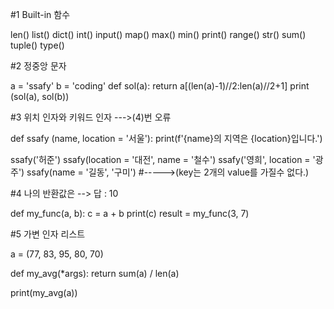 #1 Built-in 함수

len()
list()
dict()
int()
input()
map()
max()
min()
print()
range()
str()
sum()
tuple()
type()



#2 정중앙 문자

a = 'ssafy'
b = 'coding'
def sol(a):
    return a[(len(a)-1)//2:len(a)//2+1]
print (sol(a), sol(b))



#3 위치 인자와 키워드 인자 --->(4)번 오류

def ssafy (name, location = '서울'):
    print(f'{name}의 지역은 {location}입니다.')

ssafy('허준')
ssafy(location = '대전', name = '철수')
ssafy('영희', location = '광주')
ssafy(name = '길동', '구미') #----->(key는 2개의  value를 가질수 없다.)



#4 나의 반환값은 --> 답 : 10

def my_func(a, b):
    c = a + b
    print(c)
result = my_func(3, 7)



#5 가변 인자 리스트

a = (77, 83, 95, 80, 70)

def my_avg(*args):
    return sum(a) / len(a)

print(my_avg(a))